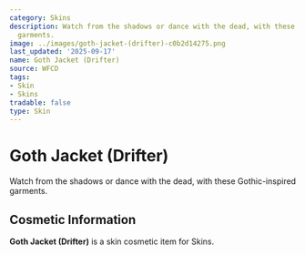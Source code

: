 ```yaml
---
category: Skins
description: Watch from the shadows or dance with the dead, with these Gothic-inspired
  garments.
image: ../images/goth-jacket-(drifter)-c0b2d14275.png
last_updated: '2025-09-17'
name: Goth Jacket (Drifter)
source: WFCD
tags:
- Skin
- Skins
tradable: false
type: Skin
---
```


# Goth Jacket (Drifter)

Watch from the shadows or dance with the dead, with these Gothic-inspired garments.

## Cosmetic Information

**Goth Jacket (Drifter)** is a skin cosmetic item for Skins.

